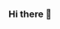 ### Hi there 👋
<!--
- 🔭 I’m currently working on study new tecnologies
- Skills:

<details><summary>Front-end</summary>
- CSS
- JAVASCRIPT
- Bootstrap
   
</details>
<details><summary>Back-end</summary>
- Python
- C++
- Php
- Java
- MySQL
- Oracle SQL
</details>

**gabrielasan20117/gabrielasan20117** is a ✨ _special_ ✨ repository because its `README.md` (this file) appears on your GitHub profile.

Here are some ideas to get you started:

- 🌱 I’m currently learning ...
- 👯 I’m looking to collaborate on ...
- 🤔 I’m looking for help with ...
- 💬 Ask me about ...
- 📫 How to reach me: ...
- 😄 Pronouns: ...
- ⚡ Fun fact: ...
-->
